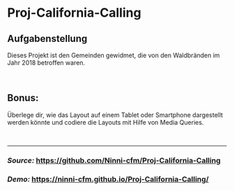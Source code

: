 # Proj-California-Calling

<!-- <hl> -->

## Aufgabenstellung

Dieses Projekt ist den Gemeinden gewidmet, die von den Waldbränden im Jahr 2018 betroffen waren.

<br>

## Bonus:

Überlege dir, wie das Layout auf einem Tablet oder Smartphone dargestellt werden könnte und codiere die Layouts mit Hilfe von Media Queries.

<br>

---

### _Source:_ https://github.com/Ninni-cfm/Proj-California-Calling

### _Demo:_ https://ninni-cfm.github.io/Proj-California-Calling/
